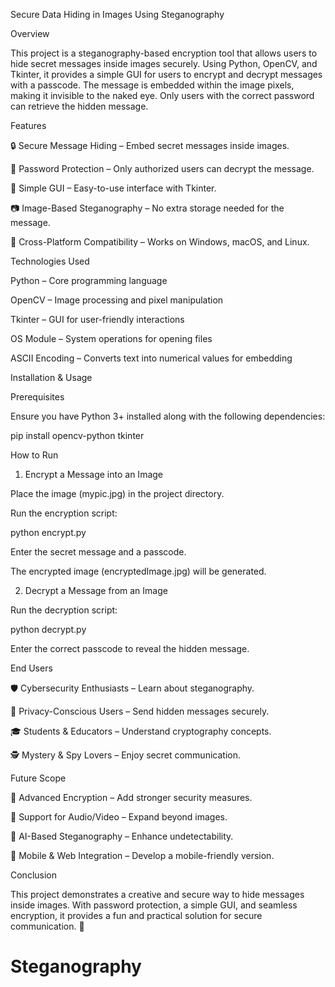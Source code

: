 Secure Data Hiding in Images Using Steganography

Overview

This project is a steganography-based encryption tool that allows users to hide secret messages inside images securely. Using Python, OpenCV, and Tkinter, it provides a simple GUI for users to encrypt and decrypt messages with a passcode. The message is embedded within the image pixels, making it invisible to the naked eye. Only users with the correct password can retrieve the hidden message.

Features

🔒 Secure Message Hiding – Embed secret messages inside images.

🔑 Password Protection – Only authorized users can decrypt the message.

🎨 Simple GUI – Easy-to-use interface with Tkinter.

📷 Image-Based Steganography – No extra storage needed for the message.

🚀 Cross-Platform Compatibility – Works on Windows, macOS, and Linux.

Technologies Used

Python – Core programming language

OpenCV – Image processing and pixel manipulation

Tkinter – GUI for user-friendly interactions

OS Module – System operations for opening files

ASCII Encoding – Converts text into numerical values for embedding

Installation & Usage

Prerequisites

Ensure you have Python 3+ installed along with the following dependencies:

pip install opencv-python tkinter

How to Run

1. Encrypt a Message into an Image

Place the image (mypic.jpg) in the project directory.

Run the encryption script:

python encrypt.py

Enter the secret message and a passcode.

The encrypted image (encryptedImage.jpg) will be generated.

2. Decrypt a Message from an Image

Run the decryption script:

python decrypt.py

Enter the correct passcode to reveal the hidden message.

End Users

🛡️ Cybersecurity Enthusiasts – Learn about steganography.

🔏 Privacy-Conscious Users – Send hidden messages securely.

🎓 Students & Educators – Understand cryptography concepts.

🕵️ Mystery & Spy Lovers – Enjoy secret communication.

Future Scope

🔐 Advanced Encryption – Add stronger security measures.

🎥 Support for Audio/Video – Expand beyond images.

🤖 AI-Based Steganography – Enhance undetectability.

📱 Mobile & Web Integration – Develop a mobile-friendly version.

Conclusion

This project demonstrates a creative and secure way to hide messages inside images. With password protection, a simple GUI, and seamless encryption, it provides a fun and practical solution for secure communication. 🚀

# Steganography
